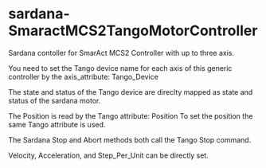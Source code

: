 # sardana-SmaractMCS2TangoMotorController
Sardana contoller for SmarAct MCS2 Controller with up to three axis.

You need to set the Tango device name for each axis of this generic controller by the axis_attribute: Tango_Device

The state and status of the Tango device are direclty mapped as state and status of the sardana motor.

The Position is read by the Tango attribute: Position
To set the position the same Tango attribute is used.

The Sardana Stop and Abort methods both call the Tango Stop command.

Velocity, Acceleration, and Step_Per_Unit can be directly set.

